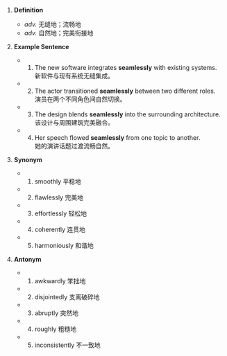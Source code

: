 1. **Definition**  
	- *adv.* 无缝地；流畅地  
	- *adv.* 自然地；完美衔接地  

2. **Example Sentence**  
	- 1. The new software integrates **seamlessly** with existing systems.  
			新软件与现有系统无缝集成。  
	- 2. The actor transitioned **seamlessly** between two different roles.  
			演员在两个不同角色间自然切换。  
	- 3. The design blends **seamlessly** into the surrounding architecture.  
			该设计与周围建筑完美融合。  
	- 4. Her speech flowed **seamlessly** from one topic to another.  
			她的演讲话题过渡流畅自然。  

3. **Synonym**  
	- 1. smoothly 平稳地  
	- 2. flawlessly 完美地  
	- 3. effortlessly 轻松地  
	- 4. coherently 连贯地  
	- 5. harmoniously 和谐地  

4. **Antonym**  
	- 1. awkwardly 笨拙地  
	- 2. disjointedly 支离破碎地  
	- 3. abruptly 突然地  
	- 4. roughly 粗糙地  
	- 5. inconsistently 不一致地  